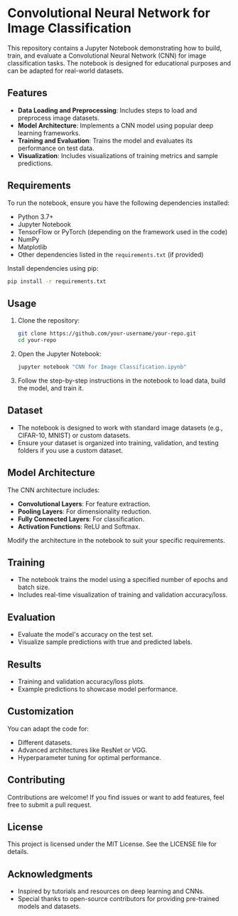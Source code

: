 # Convolutional Neural Network for Image Classification

This repository contains a Jupyter Notebook demonstrating how to build, train, and evaluate a Convolutional Neural Network (CNN) for image classification tasks. The notebook is designed for educational purposes and can be adapted for real-world datasets.

## Features

- **Data Loading and Preprocessing**: Includes steps to load and preprocess image datasets.
- **Model Architecture**: Implements a CNN model using popular deep learning frameworks.
- **Training and Evaluation**: Trains the model and evaluates its performance on test data.
- **Visualization**: Includes visualizations of training metrics and sample predictions.

## Requirements

To run the notebook, ensure you have the following dependencies installed:

- Python 3.7+
- Jupyter Notebook
- TensorFlow or PyTorch (depending on the framework used in the code)
- NumPy
- Matplotlib
- Other dependencies listed in the `requirements.txt` (if provided)

Install dependencies using pip:

```bash
pip install -r requirements.txt
```

## Usage

1. Clone the repository:

   ```bash
   git clone https://github.com/your-username/your-repo.git
   cd your-repo
   ```

2. Open the Jupyter Notebook:

   ```bash
   jupyter notebook "CNN for Image Classification.ipynb"
   ```

3. Follow the step-by-step instructions in the notebook to load data, build the model, and train it.

## Dataset

- The notebook is designed to work with standard image datasets (e.g., CIFAR-10, MNIST) or custom datasets.
- Ensure your dataset is organized into training, validation, and testing folders if you use a custom dataset.

## Model Architecture

The CNN architecture includes:

- **Convolutional Layers**: For feature extraction.
- **Pooling Layers**: For dimensionality reduction.
- **Fully Connected Layers**: For classification.
- **Activation Functions**: ReLU and Softmax.

Modify the architecture in the notebook to suit your specific requirements.

## Training

- The notebook trains the model using a specified number of epochs and batch size.
- Includes real-time visualization of training and validation accuracy/loss.

## Evaluation

- Evaluate the model's accuracy on the test set.
- Visualize sample predictions with true and predicted labels.

## Results

- Training and validation accuracy/loss plots.
- Example predictions to showcase model performance.

## Customization

You can adapt the code for:

- Different datasets.
- Advanced architectures like ResNet or VGG.
- Hyperparameter tuning for optimal performance.

## Contributing

Contributions are welcome! If you find issues or want to add features, feel free to submit a pull request.

## License

This project is licensed under the MIT License. See the LICENSE file for details.

## Acknowledgments

- Inspired by tutorials and resources on deep learning and CNNs.
- Special thanks to open-source contributors for providing pre-trained models and datasets.
